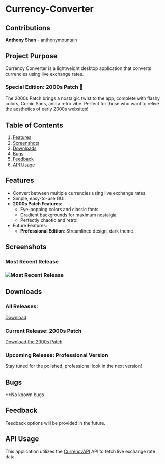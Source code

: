 # Currency-Converter

## Contributions
**Anthony Shan** - [anthonymountain](https://github.com/anthonymountain)

## Project Purpose
Currency Converter is a lightweight desktop application that converts currencies using live exchange rates. 

### Special Edition: 2000s Patch 🎉
The 2000s Patch brings a nostalgic twist to the app, complete with flashy colors, Comic Sans, and a retro vibe. 
Perfect for those who want to relive the aesthetics of early 2000s websites!

## Table of Contents
1. [Features](#features)
2. [Screenshots](#screenshots)
3. [Downloads](#downloads)
4. [Bugs](#bugs)
5. [Feedback](#feedback)
6. [API Usage](#api-usage)

## Features
* Convert between multiple currencies using live exchange rates.
* Simple, easy-to-use GUI.
* **2000s Patch Features**:
  * Eye-popping colors and classic fonts.
  * Gradient backgrounds for maximum nostalgia.
  * Perfectly chaotic and retro!
* Future Features:
  * **Professional Edition**: Streamlined design, dark theme


## Screenshots

### Most Recent Release
### ![Most Recent Release](https://github.com/user-attachments/assets/c1805201-7336-4db4-a5ee-f68ed213d012)


## Downloads
### All Releases:
[Download](https://github.com/anthonymountain/Currency-Converter/releases)
### Current Release: 2000s Patch
[Download the 2000s Patch](https://github.com/anthonymountain/Currency-Converter/releases/tag/latest)

### Upcoming Release: Professional Version
Stay tuned for the polished, professional look in the next version!


## Bugs
**No known bugs


## Feedback
Feedback options will be provided in the future.


## API Usage
This application utilizes the [CurrencyAPI](https://currencyapi.com) API to fetch live exchange rate data.
